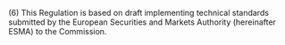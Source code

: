 (6) This Regulation is based on draft implementing technical standards submitted by the European Securities and Markets Authority (hereinafter ESMA) to the Commission.